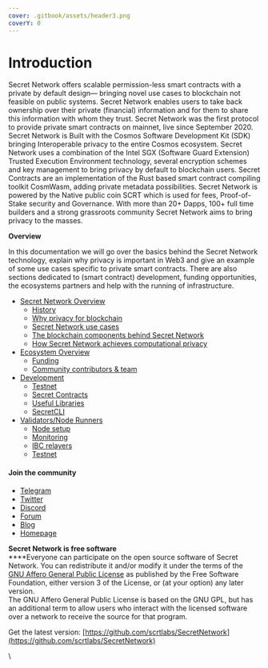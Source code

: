 ```yaml
---
cover: .gitbook/assets/header3.png
coverY: 0
---
```


# Introduction

Secret Network offers scalable permission-less smart contracts with a private by default design— bringing novel use cases to blockchain not feasible on public systems. Secret Network enables users to take back ownership over their private (financial) information and for them to share this information with whom they trust. Secret Network was the first protocol to provide private smart contracts on mainnet, live since September 2020. Secret Network is Built with the Cosmos Software Development Kit (SDK) bringing Interoperable privacy to the entire Cosmos ecosystem. Secret Network uses a combination of the Intel SGX (Software Guard Extension) Trusted Execution Environment technology, several encryption schemes and key management to bring privacy by default to blockchain users. Secret Contracts are an implementation of the Rust based smart contract compiling toolkit CosmWasm, adding private metadata possibilities. Secret Network is powered by the Native public coin SCRT which is used for fees, Proof-of-Stake security and Governance. With more than 20+ Dapps, 100+ full time builders and a strong grassroots community Secret Network aims to bring privacy to the masses.

**Overview**

In this documentation we will go over the basics behind the Secret Network technology, explain why privacy is important in Web3 and give an example of some use cases specific to private smart contracts. There are also sections dedicated to (smart contract) development, funding opportunities, the ecosystems partners and help with the running of infrastructure.

* [Secret Network Overview](secret-network-overview/)
  * [History](secret-network-overview/history.md)
  * [Why privacy for blockchain](secret-network-overview/privacy-for-blockchain.md)
  * [Secret Network use cases](secret-network-overview/use-cases/)
  * [The blockchain components behind Secret Network](broken-reference)
  * [How Secret Network achieves computational privacy](secret-network-techstack/privacy-technology/)
* [Ecosystem Overview](ecosystem-overview/)
  * [Funding](ecosystem-overview/funding/)
  * [Community contributors & team](ecosystem-overview/contributors-and-entities/)
* [Development](development/)
  * [Testnet](development/testnet.md)
  * [Secret Contracts](development/tools-and-libraries/secret-cli/secret-contracts.md)
  * [Useful Libraries](broken-reference)
  * [SecretCLI](development/tools-and-libraries/secret-cli/)
* [Validators/Node Runners](node-runners/)
  * [Node setup](node-runners/node-setup/)
  * [Monitoring](node-runners/node-monitoring/)
  * [IBC relayers](node-runners/ibc-relayers.md)
  * [Testnet](node-runners/testnet/)

#### Join the community

* [Telegram](https://t.me/SCRTCommunity)
* [Twitter](https://twitter.com/SecretNetwork)
* [Discord](https://chat.scrt.network/)
* [Forum](https://forum.scrt.network/)
* [Blog](https://blog.scrt.network/)
* [Homepage](https://scrt.network/)

**Secret Network is free software**\
****Everyone can participate on the open source software of Secret Network. You can redistribute it and/or modify it under the terms of the [GNU Affero General Public License](https://github.com/SecretFoundation/docs/blob/main/LICENSE) as published by the Free Software Foundation, either version 3 of the License, or (at your option) any later version. \
The GNU Affero General Public License is based on the GNU GPL, but has an additional term to allow users who interact with the licensed software over a network to receive the source for that program.

Get the latest version: [https://github.com/scrtlabs/SecretNetwork](https://github.com/scrtlabs/SecretNetwork)



\
